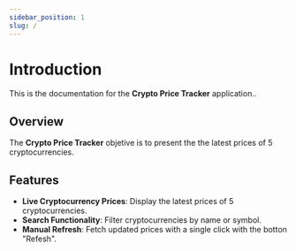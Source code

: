 ```yaml
---
sidebar_position: 1
slug: /
---
```


# Introduction

This is the documentation for the **Crypto Price Tracker** application..

## Overview

The **Crypto Price Tracker** objetive is to present the the latest prices of 5 cryptocurrencies.

## Features

- **Live Cryptocurrency Prices**: Display the latest prices of 5 cryptocurrencies.
- **Search Functionality**: Filter cryptocurrencies by name or symbol.
- **Manual Refresh**: Fetch updated prices with a single click with the botton "Refesh".